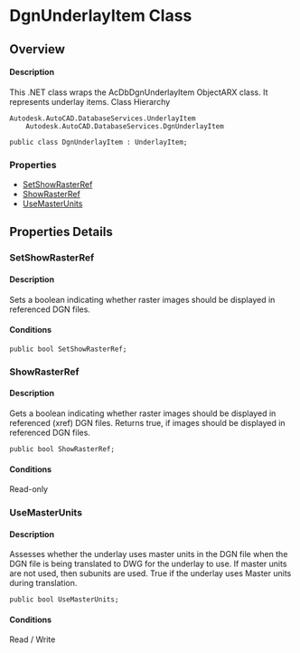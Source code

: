 # DgnUnderlayItem Class

## Overview

#### Description
This .NET class wraps the AcDbDgnUnderlayItem ObjectARX class. It represents underlay items.
Class Hierarchy
```text
Autodesk.AutoCAD.DatabaseServices.UnderlayItem
    Autodesk.AutoCAD.DatabaseServices.DgnUnderlayItem
```

```text
public class DgnUnderlayItem : UnderlayItem;
```

### Properties

- [SetShowRasterRef](#setshowrasterref)
- [ShowRasterRef](#showrasterref)
- [UseMasterUnits](#usemasterunits)


## Properties Details

### SetShowRasterRef

#### Description
Sets a boolean indicating whether raster images should be displayed in referenced DGN files. 
#### Conditions
```text
public bool SetShowRasterRef;
```

### ShowRasterRef

#### Description
Gets a boolean indicating whether raster images should be displayed in referenced (xref) DGN files. 
Returns true, if images should be displayed in referenced DGN files.
```text
public bool ShowRasterRef;
```

#### Conditions
Read-only
### UseMasterUnits

#### Description
Assesses whether the underlay uses master units in the DGN file when the DGN file is being translated to DWG for the underlay to use. If master units are not used, then subunits are used. 
True if the underlay uses Master units during translation.
```text
public bool UseMasterUnits;
```

#### Conditions
Read / Write